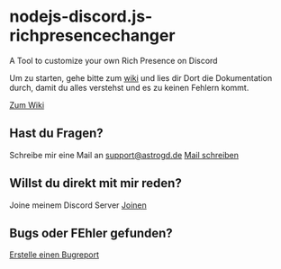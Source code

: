 # nodejs-discord.js-richpresencechanger
A Tool to customize your own Rich Presence on Discord

Um zu starten, gehe bitte zum [wiki](https://github.com/AstroGD/nodejs-discord.js-richpresencechanger/wiki) und lies dir Dort die Dokumentation durch, damit du alles verstehst und es zu keinen Fehlern kommt.

[Zum Wiki](https://github.com/AstroGD/nodejs-discord.js-richpresencechanger/wiki)

## Hast du Fragen?
Schreibe mir eine Mail an support@astrogd.de
[Mail schreiben](mailto:support@astrogd.de)

## Willst du direkt mit mir reden?
Joine meinem Discord Server
[Joinen](https://discord.me/astrogd)

## Bugs oder FEhler gefunden?
[Erstelle einen Bugreport](https://github.com/AstroGD/nodejs-discord.js-richpresencechanger/issues)
